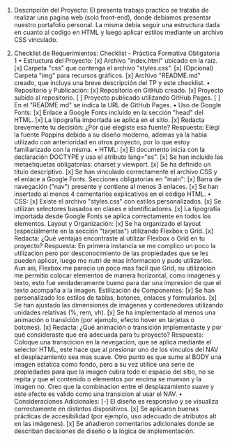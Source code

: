 1. Descripción del Proyecto: 
El presenta trabajo practico se trataba de realizar una pagina web (solo front-end), donde debiamos presentar nuestro portafolio personal. La misma debia seguir una estructura dada en cuanto al codigo en HTML y luego aplicar estilos mediante un archivo CSS vinculado. 

2. Checklist de Requerimientos: 
Checklist - Práctica Formativa Obligatoria 1 
• Estructura del Proyecto: 
[x] Archivo "index.html" ubicado en la raíz. 
[x] Carpeta "css" que contenga el archivo "styles.css". 
[x] (Opcional) Carpeta "img" para recursos gráficos. 
[x] Archivo "README.md" creado, que incluya una breve descripción del TP y este checklist. 
• Repositorio y Publicación: 
[x] Repositorio en GitHub creado. 
[x] Proyecto subido al repositorio. 
[ ] Proyecto publicado utilizando GitHub Pages. 
[ ] En el "README.md" se indica la URL de GitHub Pages. 
• Uso de Google Fonts: 
[x] Enlace a Google Fonts incluido en la sección "head" del HTML. 
[x] La tipografía importada se aplica en el sitio. 
[x] Redacta brevemente tu decisión: ¿Por qué elegiste esa fuente? 
Respuesta: Elegí la fuente Poppins debido a su diseño moderno, ademas ya la habia utilizado con anterioridad en otros proyecto, por lo que estoy familiarizado con la misma.
• HTML: 
[x] El documento inicia con la declaración DOCTYPE y usa el atributo lang="es". 
[x] Se han incluido las metaetiquetas obligatorias: charset y viewport. 
[x] Se ha definido un título descriptivo. 
[x] Se han vinculado correctamente el archivo CSS y el enlace a Google Fonts. 
Secciones obligatorias en "main": 
[x] Barra de navegación ("nav") presente y contiene al menos 3 enlaces. 
[x] Se han insertado al menos 4 comentarios explicativos en el código HTML. 
• CSS: 
[x] Existe el archivo "styles.css" con estilos personalizados. 
[x] Se utilizan selectores basados en clases e identificadores. 
[x] La tipografía importada desde Google Fonts se aplica correctamente en todos los elementos. 
Layout y Organización: 
[x] Se ha organizado el layout (especialmente en la sección "tarjetas") utilizando Flexbox o Grid. 
[x] Redacta: ¿Qué ventajas encontraste al utilizar Flexbox o Grid en tu proyecto? 
Respuesta: En primera instancia se me complico un poco la utilizacion pero por desconocimiento de las propiedades que se les pueden aplicar, luego me nutri de mas informacion y pude utilizarlos. Aun asi, Flexbox me parecio un poco mas facil que Grid, su utilizacion me permitio colocar elementos de manera horizontal, como imagenes y texto, esto fue verdaderamente bueno para dar una impresion de que el texto acompaña a la imagen.
Estilización de Componentes: 
[x] Se han personalizado los estilos de tablas, botones, enlaces y formularios. 
[x] Se han ajustado las dimensiones de imágenes y contenedores utilizando unidades relativas (%, 
rem, vh). 
[x] Se ha implementado al menos una animación o transición (por ejemplo, efecto hover en 
tarjetas o botones). 
[x] Redacta: ¿Qué animación o transición implementaste y por qué consideraste que era 
adecuada para tu proyecto? 
Respuesta: Coloque una transcicion en la nevegacion, que se aplica mediante el selector HTML, este hace que al presionar uno de los vinculos del NAV el desplazamiento sea mas suave. Otro punto es que sume al BODY una imagen estatica como fondo, pero a su vez utilice una serie de propiedades para que la imagen cubra todo el espacio del sitio, no se repita y que el contenido o elementos por encima se muevan y la imagen no. Creo que la combinacion entre el desplazamiento suave y este efecto es valido como una transicion al usar el NAV.
• Consideraciones Adicionales: 
[-] El diseño es responsivo y se visualiza correctamente en distintos dispositivos. 
[x] Se aplicaron buenas prácticas de accesibilidad (por ejemplo, uso adecuado de atributos alt en 
las imágenes). 
[x] Se añadieron comentarios adicionales donde se describan decisiones de diseño o la lógica de 
implementación.
